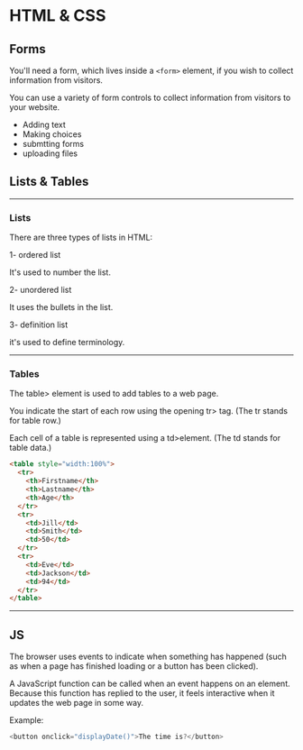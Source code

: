 # HTML & CSS

## Forms

You'll need a form, which lives inside a `<form>` element, if you wish to collect information from visitors.

You can use a variety of form controls to collect information from visitors to your website.

* Adding text
* Making choices
* submtting forms
* uploading files

## Lists & Tables

---

### Lists

There are three types of lists in HTML:

1- ordered list

It's used to number the list.

2- unordered list

It uses the bullets in the list.

3- definition list

it's used to define terminology.

---

### Tables

The table> element is used to add tables to a web page.

You indicate the start of each row using the opening tr> tag. (The tr stands for table row.)

Each cell of a table is represented using a td>element. (The td stands for table data.)

``` HTML
<table style="width:100%">
  <tr>
    <th>Firstname</th>
    <th>Lastname</th>
    <th>Age</th>
  </tr>
  <tr>
    <td>Jill</td>
    <td>Smith</td>
    <td>50</td>
  </tr>
  <tr>
    <td>Eve</td>
    <td>Jackson</td>
    <td>94</td>
  </tr>
</table>
```

---

## JS

The browser uses events to indicate when something has happened (such as when a page has finished loading or a button has been clicked).

A JavaScript function can be called when an event happens on an element. Because this function has replied to the user, it feels interactive when it updates the web page in some way.

Example:

```JavaScript
<button onclick="displayDate()">The time is?</button>
```
